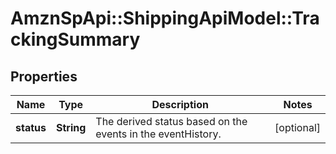 # AmznSpApi::ShippingApiModel::TrackingSummary

## Properties
Name | Type | Description | Notes
------------ | ------------- | ------------- | -------------
**status** | **String** | The derived status based on the events in the eventHistory. | [optional] 

